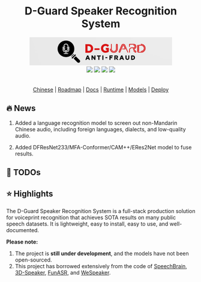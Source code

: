 <div align=center>
<h1>D-Guard Speaker Recognition System</h1>
<img src="D-guard.png"  width="380" height="75" />
</div>
<div align=center>
    <img src="https://img.shields.io/badge/License-Apache%202.0-brightgreen.svg" />
<img src="https://img.shields.io/badge/Pytorch-1.10.1-green.svg"  />
<img src="https://img.shields.io/badge/Python-3.9-blue.svg"  />
<img src="https://img.shields.io/badge/Long-Yuan-green.svg"  />
</div>
<div>
<br>
<br>
</div>

<div align=center>
<a href="./chinese.md">Chinese</a> | <a href="">Roadmap</a> | <a href="./docs.md">Docs</a> | <a href="">Runtime</a> | <a href="">Models</a> | <a href="./docs/icnoc_deploy_README.md">Deploy</a>
</div>


## 🔥 News

1. Added a language recognition model to screen out non-Mandarin Chinese audio, including foreign languages, dialects, and low-quality audio.

2. Added DFResNet233/MFA-Conformer/CAM++/ERes2Net model to fuse results.


## 🚩 TODOs


## ⭐ Highlights

The D-Guard Speaker Recognition System is a full-stack production solution for voiceprint recognition that achieves SOTA results on many public speech datasets. It is lightweight, easy to install, easy to use, and well-documented.


**Please note:**
1. The project is **still under development**, and the models have not been open-sourced.
2. This project has borrowed extensively from the code of [SpeechBrain](https://github.com/speechbrain/speechbrain), [3D-Speaker](https://github.com/alibaba-damo-academy/3D-Speaker), [FunASR](https://github.com/alibaba-damo-academy/FunASR), and [WeSpeaker](https://github.com/wenet-e2e/wespeaker).
